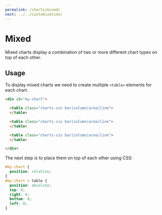 ```yaml
---
permalink: /charts/mixed/
next: ../../customization/
---
```


# Mixed

Mixed charts display a combination of two or more different chart types on top of each other.

## Usage

To display mixed charts we need to create multiple `<table>` elements for each chart.

```html
<div id="my-chart">

  <table class="charts-css bar|column|area|line">
  </table>

  <table class="charts-css bar|column|area|line">
  </table>

  <table class="charts-css bar|column|area|line">
  </table>

</div>
```

The next step is to place them on top of each other using CSS:

```css
#my-chart {
  position: relative;
}
#my-chart > table {
  position: absolute;
  top: 0;
  right: 0;
  bottom: 0;
  left: 0;
}
```
